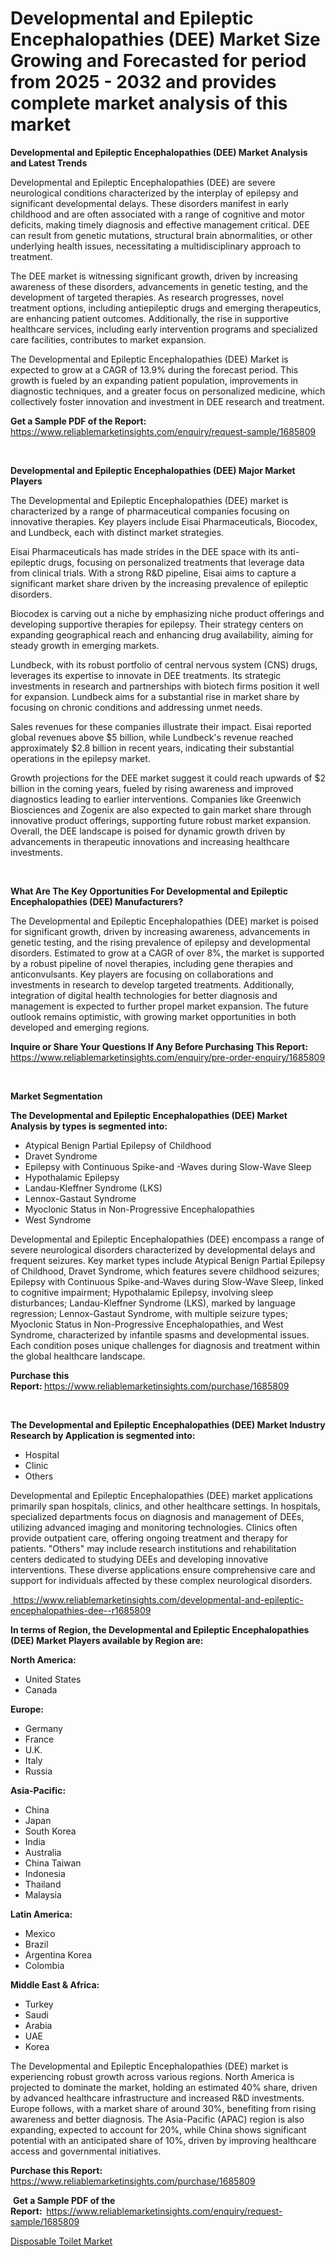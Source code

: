 <p><h1>Developmental and Epileptic Encephalopathies (DEE) Market Size Growing and Forecasted for period from 2025 - 2032 and provides complete market analysis of this market</h1></p><p><strong>Developmental and Epileptic Encephalopathies (DEE) Market Analysis and Latest Trends</strong></p>
<p><p>Developmental and Epileptic Encephalopathies (DEE) are severe neurological conditions characterized by the interplay of epilepsy and significant developmental delays. These disorders manifest in early childhood and are often associated with a range of cognitive and motor deficits, making timely diagnosis and effective management critical. DEE can result from genetic mutations, structural brain abnormalities, or other underlying health issues, necessitating a multidisciplinary approach to treatment.</p><p>The DEE market is witnessing significant growth, driven by increasing awareness of these disorders, advancements in genetic testing, and the development of targeted therapies. As research progresses, novel treatment options, including antiepileptic drugs and emerging therapeutics, are enhancing patient outcomes. Additionally, the rise in supportive healthcare services, including early intervention programs and specialized care facilities, contributes to market expansion.</p><p>The Developmental and Epileptic Encephalopathies (DEE) Market is expected to grow at a CAGR of 13.9% during the forecast period. This growth is fueled by an expanding patient population, improvements in diagnostic techniques, and a greater focus on personalized medicine, which collectively foster innovation and investment in DEE research and treatment.</p></p>
<p><strong>Get a Sample PDF of the Report:&nbsp;</strong> <a href="https://www.reliablemarketinsights.com/enquiry/request-sample/1685809?utm_campaign=3289&utm_medium=2&utm_source=Github&utm_content=ia&utm_term=24032025&utm_id=developmental-and-epileptic-encephalopathies-dee">https://www.reliablemarketinsights.com/enquiry/request-sample/1685809</a></p>
<p>&nbsp;</p>
<p><strong>Developmental and Epileptic Encephalopathies (DEE) Major Market Players</strong></p>
<p><p>The Developmental and Epileptic Encephalopathies (DEE) market is characterized by a range of pharmaceutical companies focusing on innovative therapies. Key players include Eisai Pharmaceuticals, Biocodex, and Lundbeck, each with distinct market strategies.</p><p>Eisai Pharmaceuticals has made strides in the DEE space with its anti-epileptic drugs, focusing on personalized treatments that leverage data from clinical trials. With a strong R&D pipeline, Eisai aims to capture a significant market share driven by the increasing prevalence of epileptic disorders.</p><p>Biocodex is carving out a niche by emphasizing niche product offerings and developing supportive therapies for epilepsy. Their strategy centers on expanding geographical reach and enhancing drug availability, aiming for steady growth in emerging markets.</p><p>Lundbeck, with its robust portfolio of central nervous system (CNS) drugs, leverages its expertise to innovate in DEE treatments. Its strategic investments in research and partnerships with biotech firms position it well for expansion. Lundbeck aims for a substantial rise in market share by focusing on chronic conditions and addressing unmet needs.</p><p>Sales revenues for these companies illustrate their impact. Eisai reported global revenues above $5 billion, while Lundbeck's revenue reached approximately $2.8 billion in recent years, indicating their substantial operations in the epilepsy market. </p><p>Growth projections for the DEE market suggest it could reach upwards of $2 billion in the coming years, fueled by rising awareness and improved diagnostics leading to earlier interventions. Companies like Greenwich Biosciences and Zogenix are also expected to gain market share through innovative product offerings, supporting future robust market expansion. Overall, the DEE landscape is poised for dynamic growth driven by advancements in therapeutic innovations and increasing healthcare investments.</p></p>
<p>&nbsp;</p>
<p><strong>What Are The Key Opportunities For Developmental and Epileptic Encephalopathies (DEE) Manufacturers?</strong></p>
<p><p>The Developmental and Epileptic Encephalopathies (DEE) market is poised for significant growth, driven by increasing awareness, advancements in genetic testing, and the rising prevalence of epilepsy and developmental disorders. Estimated to grow at a CAGR of over 8%, the market is supported by a robust pipeline of novel therapies, including gene therapies and anticonvulsants. Key players are focusing on collaborations and investments in research to develop targeted treatments. Additionally, integration of digital health technologies for better diagnosis and management is expected to further propel market expansion. The future outlook remains optimistic, with growing market opportunities in both developed and emerging regions.</p></p>
<p><strong>Inquire or Share Your Questions If Any Before Purchasing This Report:</strong> <a href="https://www.reliablemarketinsights.com/enquiry/pre-order-enquiry/1685809?utm_campaign=3289&utm_medium=2&utm_source=Github&utm_content=ia&utm_term=24032025&utm_id=developmental-and-epileptic-encephalopathies-dee">https://www.reliablemarketinsights.com/enquiry/pre-order-enquiry/1685809</a></p>
<p>&nbsp;</p>
<p><strong>Market Segmentation</strong></p>
<p><strong>The Developmental and Epileptic Encephalopathies (DEE) Market Analysis by types is segmented into:</strong></p>
<p><ul><li>Atypical Benign Partial Epilepsy of Childhood</li><li>Dravet Syndrome</li><li>Epilepsy with Continuous Spike-and -Waves during Slow-Wave Sleep</li><li>Hypothalamic Epilepsy</li><li>Landau-Kleffner Syndrome (LKS)</li><li>Lennox-Gastaut Syndrome</li><li>Myoclonic Status in Non-Progressive Encephalopathies</li><li>West Syndrome</li></ul></p>
<p><p>Developmental and Epileptic Encephalopathies (DEE) encompass a range of severe neurological disorders characterized by developmental delays and frequent seizures. Key market types include Atypical Benign Partial Epilepsy of Childhood, Dravet Syndrome, which features severe childhood seizures; Epilepsy with Continuous Spike-and-Waves during Slow-Wave Sleep, linked to cognitive impairment; Hypothalamic Epilepsy, involving sleep disturbances; Landau-Kleffner Syndrome (LKS), marked by language regression; Lennox-Gastaut Syndrome, with multiple seizure types; Myoclonic Status in Non-Progressive Encephalopathies, and West Syndrome, characterized by infantile spasms and developmental issues. Each condition poses unique challenges for diagnosis and treatment within the global healthcare landscape.</p></p>
<p><strong>Purchase this Report:&nbsp;</strong><a href="https://www.reliablemarketinsights.com/purchase/1685809?utm_campaign=3289&utm_medium=2&utm_source=Github&utm_content=ia&utm_term=24032025&utm_id=developmental-and-epileptic-encephalopathies-dee">https://www.reliablemarketinsights.com/purchase/1685809</a></p>
<p>&nbsp;</p>
<p><strong>The Developmental and Epileptic Encephalopathies (DEE) Market Industry Research by Application is segmented into:</strong></p>
<p><ul><li>Hospital</li><li>Clinic</li><li>Others</li></ul></p>
<p><p>Developmental and Epileptic Encephalopathies (DEE) market applications primarily span hospitals, clinics, and other healthcare settings. In hospitals, specialized departments focus on diagnosis and management of DEEs, utilizing advanced imaging and monitoring technologies. Clinics often provide outpatient care, offering ongoing treatment and therapy for patients. "Others" may include research institutions and rehabilitation centers dedicated to studying DEEs and developing innovative interventions. These diverse applications ensure comprehensive care and support for individuals affected by these complex neurological disorders.</p></p>
<p><a href="https://www.reliablemarketinsights.com/developmental-and-epileptic-encephalopathies-dee--r1685809?utm_campaign=3289&utm_medium=2&utm_source=Github&utm_content=ia&utm_term=24032025&utm_id=developmental-and-epileptic-encephalopathies-dee">&nbsp;https://www.reliablemarketinsights.com/developmental-and-epileptic-encephalopathies-dee--r1685809</a></p>
<p><strong>In terms of Region, the Developmental and Epileptic Encephalopathies (DEE) Market Players available by Region are:</strong></p>
<p>
    <p> <strong> North America: </strong>
        <ul>
            <li>United States</li>
            <li>Canada</li>
        </ul>
        </p> 
    <p> <strong> Europe: </strong>
        <ul>
            <li>Germany</li>
            <li>France</li>
            <li>U.K.</li>
            <li>Italy</li>
            <li>Russia</li>
        </ul>
        </p> 
    <p> <strong> Asia-Pacific: </strong>
        <ul>
            <li>China</li>
            <li>Japan</li>
            <li>South Korea</li>
            <li>India</li>
            <li>Australia</li>
            <li>China Taiwan</li>
            <li>Indonesia</li>
            <li>Thailand</li>
            <li>Malaysia</li>
        </ul>
        </p> 
    <p> <strong> Latin America: </strong>
        <ul>
            <li>Mexico</li>
            <li>Brazil</li>
            <li>Argentina Korea</li>
            <li>Colombia</li>
        </ul>
        </p> 
    <p> <strong> Middle East & Africa: </strong>
        <ul>
            <li>Turkey</li>
            <li>Saudi</li>
            <li>Arabia</li>
            <li>UAE</li>
            <li>Korea</li>
        </ul>
    </p>
    </p>
<p><p>The Developmental and Epileptic Encephalopathies (DEE) market is experiencing robust growth across various regions. North America is projected to dominate the market, holding an estimated 40% share, driven by advanced healthcare infrastructure and increased R&D investments. Europe follows, with a market share of around 30%, benefiting from rising awareness and better diagnosis. The Asia-Pacific (APAC) region is also expanding, expected to account for 20%, while China shows significant potential with an anticipated share of 10%, driven by improving healthcare access and governmental initiatives.</p></p>
<p><strong>Purchase this Report: </strong><a href="https://www.reliablemarketinsights.com/purchase/1685809?utm_campaign=3289&utm_medium=2&utm_source=Github&utm_content=ia&utm_term=24032025&utm_id=developmental-and-epileptic-encephalopathies-dee">https://www.reliablemarketinsights.com/purchase/1685809</a></p>
<p>&nbsp;<strong>Get a Sample PDF of the Report:&nbsp;&nbsp;</strong><a href="https://www.reliablemarketinsights.com/enquiry/request-sample/1685809?utm_campaign=3289&utm_medium=2&utm_source=Github&utm_content=ia&utm_term=24032025&utm_id=developmental-and-epileptic-encephalopathies-dee">https://www.reliablemarketinsights.com/enquiry/request-sample/1685809</a></p>
<p><strong></strong></p>
<p><p><a href="https://github.com/raeezkenedz/Market-Research-Report-List-1/blob/main/disposable-toilet-market.md?utm_campaign=3289&utm_medium=2&utm_source=Github&utm_content=ia&utm_term=24032025&utm_id=developmental-and-epileptic-encephalopathies-dee">Disposable Toilet Market</a></p></p>